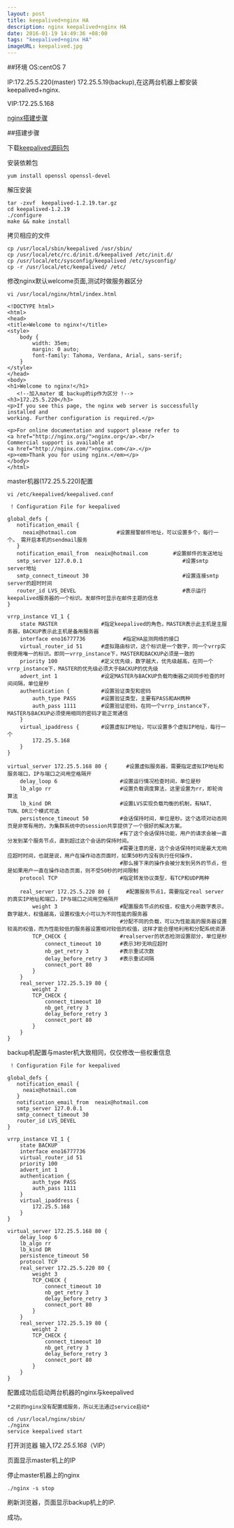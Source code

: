 ```yaml
---
layout: post
title: keepalived+nginx HA
description: nginx keepalived+nginx HA
date: 2016-01-19 14:49:36 +08:00
tags: "keepalived+nginx HA"
imageURL: keepalived.jpg 
---
```

##环境
OS:centOS 7


IP:172.25.5.220(master) 172.25.5.19(backup),在这两台机器上都安装keepalived+nginx.

VIP:172.25.5.168

[nginx搭建步骤](blog/nginx-build/)


##搭建步骤

下载[keepalived源码包](http://www.keepalived.org/software/keepalived-1.2.19.tar.gz)

安装依赖包

	yum install openssl openssl-devel
	
解压安装

	tar -zxvf  keepalived-1.2.19.tar.gz
	cd keepalived-1.2.19
	./configure
	make && make install
	
拷贝相应的文件

	cp /usr/local/sbin/keepalived /usr/sbin/ 
	cp /usr/local/etc/rc.d/init.d/keepalived /etc/init.d/  
	cp /usr/local/etc/sysconfig/keepalived /etc/sysconfig/  
	cp -r /usr/local/etc/keepalived/ /etc/  
	
修改nginx默认welcome页面,测试时做服务器区分 

	vi /usr/local/nginx/html/index.html
	
	<!DOCTYPE html>
	<html>
	<head>
	<title>Welcome to nginx!</title>
	<style>
	    body {
	        width: 35em;
	        margin: 0 auto;
	        font-family: Tahoma, Verdana, Arial, sans-serif;
	    }
	</style>
	</head>
	<body>
	<h1>Welcome to nginx!</h1>
       <!--加入mater 或 backup的ip作为区分 !-->
	<h3>172.25.5.220</h3>
	<p>If you see this page, the nginx web server is successfully installed and
	working. Further configuration is required.</p>
	
	<p>For online documentation and support please refer to
	<a href="http://nginx.org/">nginx.org</a>.<br/>
	Commercial support is available at
	<a href="http://nginx.com/">nginx.com</a>.</p>
	<p><em>Thank you for using nginx.</em></p>
	</body>
	</html>

master机器(172.25.5.220)配置

	vi /etc/keepalived/keepalived.conf
	
	 ! Configuration File for keepalived

	global_defs {
	   notification_email {
	     neaix@hotmail.com             #设置报警邮件地址，可以设置多个，每行一个。 需开启本机的sendmail服务
	   }
	   notification_email_from  neaix@hotmail.com        #设置邮件的发送地址
	   smtp_server 127.0.0.1                                #设置smtp server地址
	   smtp_connect_timeout 30                              #设置连接smtp server的超时时间
	   router_id LVS_DEVEL                                  #表示运行keepalived服务器的一个标识。发邮件时显示在邮件主题的信息
	}
	
	vrrp_instance VI_1 {
	    state MASTER              #指定keepalived的角色，MASTER表示此主机是主服务器，BACKUP表示此主机是备用服务器
	    interface eno16777736            #指定HA监测网络的接口
	    virtual_router_id 51      #虚拟路由标识，这个标识是一个数字，同一个vrrp实例使用唯一的标识。即同一vrrp_instance下，MASTER和BACKUP必须是一致的
	    priority 100              #定义优先级，数字越大，优先级越高，在同一个vrrp_instance下，MASTER的优先级必须大于BACKUP的优先级
	    advert_int 1              #设定MASTER与BACKUP负载均衡器之间同步检查的时间间隔，单位是秒
	    authentication {          #设置验证类型和密码
	        auth_type PASS        #设置验证类型，主要有PASS和AH两种
	        auth_pass 1111        #设置验证密码，在同一个vrrp_instance下，MASTER与BACKUP必须使用相同的密码才能正常通信
	    }
	    virtual_ipaddress {       #设置虚拟IP地址，可以设置多个虚拟IP地址，每行一个
	        172.25.5.168
	    }
	}
	
	virtual_server 172.25.5.168 80 {      #设置虚拟服务器，需要指定虚拟IP地址和服务端口，IP与端口之间用空格隔开
	    delay_loop 6                    #设置运行情况检查时间，单位是秒
	    lb_algo rr                      #设置负载调度算法，这里设置为rr，即轮询算法
	    lb_kind DR                      #设置LVS实现负载均衡的机制，有NAT、TUN、DR三个模式可选
	    persistence_timeout 50          #会话保持时间，单位是秒。这个选项对动态网页是非常有用的，为集群系统中的session共享提供了一个很好的解决方案。
	                                    #有了这个会话保持功能，用户的请求会被一直分发到某个服务节点，直到超过这个会话的保持时间。
	                                    #需要注意的是，这个会话保持时间是最大无响应超时时间，也就是说，用户在操作动态页面时，如果50秒内没有执行任何操作，
	                                    #那么接下来的操作会被分发到另外的节点，但是如果用户一直在操作动态页面，则不受50秒的时间限制
	    protocol TCP                    #指定转发协议类型，有TCP和UDP两种
	
	    real_server 172.25.5.220 80 {     #配置服务节点1，需要指定real server的真实IP地址和端口，IP与端口之间用空格隔开
	        weight 3                    #配置服务节点的权值，权值大小用数字表示，数字越大，权值越高，设置权值大小可以为不同性能的服务器
	                                    #分配不同的负载，可以为性能高的服务器设置较高的权值，而为性能较低的服务器设置相对较低的权值，这样才能合理地利用和分配系统资源
	        TCP_CHECK {                 #realserver的状态检测设置部分，单位是秒
	            connect_timeout 10      #表示3秒无响应超时
	            nb_get_retry 3          #表示重试次数
	            delay_before_retry 3    #表示重试间隔
	            connect_port 80
	        }
	    }
	    real_server 172.25.5.19 80 {
	        weight 2
	        TCP_CHECK {
	            connect_timeout 10
	            nb_get_retry 3
	            delay_before_retry 3
	            connect_port 80
	        }
	    }
	}

backup机配置与master机大致相同，仅仅修改一些权重信息


	 ! Configuration File for keepalived
	
	global_defs {
	   notification_email {
	     neaix@hotmail.com             
	   }
	   notification_email_from  neaix@hotmail.com        
	   smtp_server 127.0.0.1                              
	   smtp_connect_timeout 30                             
	   router_id LVS_DEVEL                                  
	}
	
	vrrp_instance VI_1 {
	    state BACKUP              
	    interface eno16777736            
	    virtual_router_id 51     
	    priority 100              
	    advert_int 1             
	    authentication {       
	        auth_type PASS      
	        auth_pass 1111       
	    }
	    virtual_ipaddress {      
	        172.25.5.168
	    }
	}
	
	virtual_server 172.25.5.168 80 {      
	    delay_loop 6                    
	    lb_algo rr                      
	    lb_kind DR                     
	    persistence_timeout 50          
	    protocol TCP                    
	    real_server 172.25.5.220 80 {    
	        weight 3                    
	        TCP_CHECK {                
	            connect_timeout 10     
	            nb_get_retry 3          
	            delay_before_retry 3   
	            connect_port 80
	        }
	    }
	    real_server 172.25.5.19 80 {
	        weight 2
	        TCP_CHECK {
	            connect_timeout 10
	            nb_get_retry 3
	            delay_before_retry 3
	            connect_port 80
	        }
	    }
	}


配置成功后启动两台机器的nginx与keepalived

	*之前的nginx没有配置成服务，所以无法通过service启动*
	
	cd /usr/local/nginx/sbin/
	./nginx
	service keepalived start

打开浏览器 输入*172.25.5.168*（VIP）

页面显示master机上的IP

停止master机器上的nginx

	./nginx -s stop
	
刷新浏览器，页面显示backup机上的IP.

成功。

	





	






